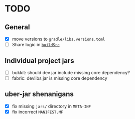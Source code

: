 # TODO

## General

- [x] move versions to `gradle/libs.versions.toml` 
- [ ] Share logic in [`buildSrc`](https://docs.gradle.org/current/userguide/sharing_build_logic_between_subprojects.html#sec:using_buildsrc)

## Individual project jars

- [ ] bukkit: should dev jar include missing core dependency?
- [ ] fabric: devlibs jar is missing core dependency

## uber-jar shenanigans
- [x] fix missing `jars/` directory in `META-INF`
- [x] fix incorrect `MANIFEST.MF`
